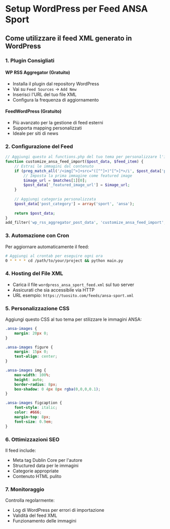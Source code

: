 # Setup WordPress per Feed ANSA Sport

## Come utilizzare il feed XML generato in WordPress

### 1. Plugin Consigliati

#### WP RSS Aggregator (Gratuito)
- Installa il plugin dal repository WordPress
- Vai su `Feed Sources` → `Add New`
- Inserisci l'URL del tuo file XML
- Configura la frequenza di aggiornamento

#### FeedWordPress (Gratuito)
- Più avanzato per la gestione di feed esterni
- Supporta mapping personalizzati
- Ideale per siti di news

### 2. Configurazione del Feed

```php
// Aggiungi questo al functions.php del tuo tema per personalizzare l'importazione
function customize_ansa_feed_import($post_data, $feed_item) {
    // Estrai le immagini dal contenuto
    if (preg_match_all('/<img[^>]+src="([^"]+)"[^>]*>/i', $post_data['post_content'], $matches)) {
        // Imposta la prima immagine come featured image
        $image_url = $matches[1][0];
        $post_data['_featured_image_url'] = $image_url;
    }
    
    // Aggiungi categoria personalizzata
    $post_data['post_category'] = array('sport', 'ansa');
    
    return $post_data;
}
add_filter('wp_rss_aggregator_post_data', 'customize_ansa_feed_import', 10, 2);
```

### 3. Automazione con Cron

Per aggiornare automaticamente il feed:

```bash
# Aggiungi al crontab per eseguire ogni ora
0 * * * * cd /path/to/your/project && python main.py
```

### 4. Hosting del File XML

- Carica il file `wordpress_ansa_sport_feed.xml` sul tuo server
- Assicurati che sia accessibile via HTTP
- URL esempio: `https://tuosito.com/feeds/ansa-sport.xml`

### 5. Personalizzazione CSS

Aggiungi questo CSS al tuo tema per stilizzare le immagini ANSA:

```css
.ansa-images {
    margin: 20px 0;
}

.ansa-images figure {
    margin: 15px 0;
    text-align: center;
}

.ansa-images img {
    max-width: 100%;
    height: auto;
    border-radius: 8px;
    box-shadow: 0 4px 8px rgba(0,0,0,0.1);
}

.ansa-images figcaption {
    font-style: italic;
    color: #666;
    margin-top: 8px;
    font-size: 0.9em;
}
```

### 6. Ottimizzazioni SEO

Il feed include:
- Meta tag Dublin Core per l'autore
- Structured data per le immagini
- Categorie appropriate
- Contenuto HTML pulito

### 7. Monitoraggio

Controlla regolarmente:
- Log di WordPress per errori di importazione
- Validità del feed XML
- Funzionamento delle immagini
